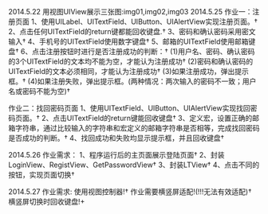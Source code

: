 2014.5.22
用视图UIView展示三张图:img01,img02,img03
2014.5.25
作业一：注册页面
1、使用UILabel、UITextField、UIButton、UIAlertView实现注册页面。†
2、点击任何UITextField的return键都能回收键盘.†
3、密码和确认密码采用密文输入†
4、手机号的UITextField使用数字键盘†
5、邮箱的UITextField使用邮箱键盘†
6、点击注册按钮时进行是否注册成功的判断：†
	(1)用户名、密码、确认密码的3个UITextField的文本均不能为空，才能认为注册成功†
	(2)密码和确认密码的UITextField的文本必须相同，才能认为注册成功†
	(3)如果注册成功，弹出提示框。†
	(4)如果注册失败，弹出提示框。(两种情况：两次输入的密码不一致；用户名或密码不能为空)†


作业二：找回密码页面
1、使用UITextField、UIButton、UIAlertView实现找回密码页面。†
2、点击UITextField的return键能回收键盘†
3、定义宏，设置正确的邮箱字符串，通过比较输入的字符串和宏定义的邮箱字符串是否相等，完成找回密码是否成功的判断。†
4、找回成功和失败均显示提示框，并且回收键盘†

2014.5.26
作业需求：
1、程序运行后的主页面展示登陆页面†
2、封装LoginView、RegistView、GetPasswordView†
3、封装LTView†
4、点击不同的按钮，实现页面切换†

2014.5.27
作业需求:
使用视图控制器!†
作业需要横竖屏适配!(!!!无法有效适配)†
横竖屏切换时回收键盘!+